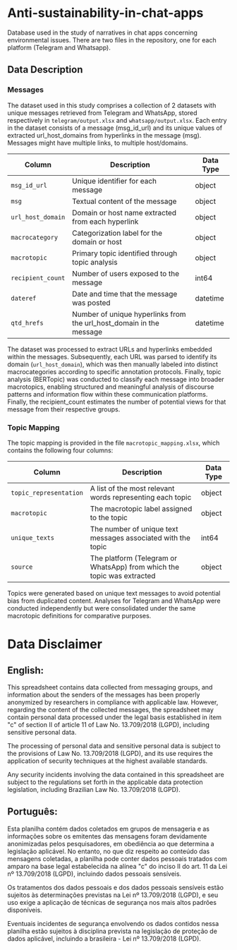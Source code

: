 # Anti-sustainability-in-chat-apps
Database used in the study of narratives in chat apps concerning environmental issues. There are two files in the repository, one for each platform (Telegram and Whatsapp).

## Data Description

### Messages

The dataset used in this study comprises a collection of 2 datasets with unique messages retrieved from Telegram and WhatsApp, stored respectively in `telegram/output.xlsx` and `whatsapp/output.xlsx`. Each entry in the dataset consists of a message (msg_id_url) and its unique values of extracted url_host_domains from hyperlinks in the message (msg). Messages might have multiple links, to multiple host/domains.


| Column            | Description                                                          | Data Type |
|-------------------|----------------------------------------------------------------------|-----------|
| `msg_id_url`      | Unique identifier for each message                                   | object    |
| `msg`             | Textual content of the message                                       | object    |
| `url_host_domain` | Domain or host name extracted from each hyperlink                    | object    |
| `macrocategory`   | Categorization label for the domain or host                          | object    |
| `macrotopic`      | Primary topic identified through topic analysis                      | object    |
| `recipient_count` | Number of users exposed to the message                               | int64     |
| `dateref`         | Date and time that the message was posted                            | datetime  |
| `qtd_hrefs`       | Number of unique hyperlinks from the url_host_domain in the message  | datetime  |


The dataset was processed to extract URLs and hyperlinks embedded within the messages. Subsequently, each URL was parsed to identify its domain (`url_host_domain`), which was then manually labeled into distinct macrocategories according to specific annotation protocols. Finally, topic analysis (BERTopic) was conducted to classify each message into broader macrotopics, enabling structured and meaningful analysis of discourse patterns and information flow within these communication platforms. Finally, the recipient_count estimates the number of potential views for that message from their respective groups.

### Topic Mapping

The topic mapping is provided in the file `macrotopic_mapping.xlsx`, which contains the following four columns:

| Column                 | Description                                                            | Data Type |
| ---------------------- | ---------------------------------------------------------------------- | --------- |
| `topic_representation` | A list of the most relevant words representing each topic              | object    |
| `macrotopic`           | The macrotopic label assigned to the topic                             | object    |
| `unique_texts`         | The number of unique text messages associated with the topic           | int64     |
| `source`               | The platform (Telegram or WhatsApp) from which the topic was extracted | object    |

Topics were generated based on unique text messages to avoid potential bias from duplicated content. Analyses for Telegram and WhatsApp were conducted independently but were consolidated under the same macrotopic definitions for comparative purposes.


# Data Disclaimer

## English:

This spreadsheet contains data collected from messaging groups, and information about the senders of the messages has been properly anonymized by researchers in compliance with applicable law. However, regarding the content of the collected messages, the spreadsheet may contain personal data processed under the legal basis established in item "c" of section II of article 11 of Law No. 13.709/2018 (LGPD), including sensitive personal data.

The processing of personal data and sensitive personal data is subject to the provisions of Law No. 13.709/2018 (LGPD), and its use requires the application of security techniques at the highest available standards.

Any security incidents involving the data contained in this spreadsheet are subject to the regulations set forth in the applicable data protection legislation, including Brazilian Law No. 13.709/2018 (LGPD).

## Português:

Esta planilha contém dados coletados em grupos de mensageria e as informações sobre os emitentes das mensagens foram devidamente anonimizadas pelos pesquisadores, em obediência ao que determina a legislação aplicável. No entanto, no que diz respeito ao conteúdo das mensagens coletadas, a planilha pode conter dados pessoais tratados com amparo na base legal estabelecida na alínea "c" do inciso II do art. 11 da Lei nº 13.709/2018 (LGPD), incluindo dados pessoais sensíveis.

Os tratamentos dos dados pessoais e dos dados pessoais sensíveis estão sujeitos às determinações previstas na  Lei nº 13.709/2018 (LGPD), e seu uso exige a aplicação de técnicas de segurança nos mais altos padrões disponíveis.

Eventuais incidentes de segurança envolvendo os dados contidos nessa planilha estão sujeitos à disciplina prevista na legislação de proteção de dados aplicável, incluindo a brasileira - Lei nº 13.709/2018 (LGPD).
